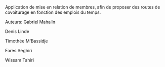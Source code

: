 Application de mise en relation de membres, afin de proposer des routes de covoiturage en fonction des emplois du temps.

Auteurs: 
Gabriel Mahalin

Denis Linde

Timothée M'Bassidje

Fares Seghiri

Wissam Tahiri
